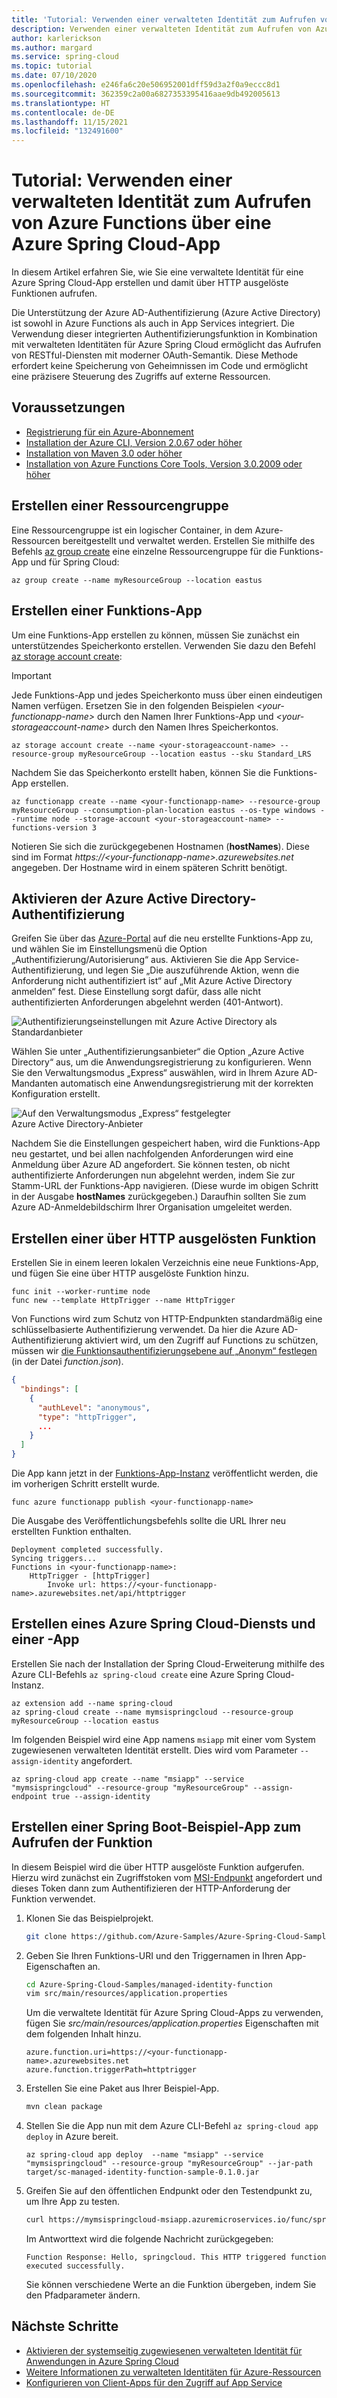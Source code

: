 ```yaml
---
title: 'Tutorial: Verwenden einer verwalteten Identität zum Aufrufen von Azure Functions'
description: Verwenden einer verwalteten Identität zum Aufrufen von Azure Functions über eine Azure Spring Cloud-App
author: karlerickson
ms.author: margard
ms.service: spring-cloud
ms.topic: tutorial
ms.date: 07/10/2020
ms.openlocfilehash: e246fa6c20e506952001dff59d3a2f0a9eccc8d1
ms.sourcegitcommit: 362359c2a00a6827353395416aae9db492005613
ms.translationtype: HT
ms.contentlocale: de-DE
ms.lasthandoff: 11/15/2021
ms.locfileid: "132491600"
---
```

# <a name="tutorial-use-a-managed-identity-to-invoke-azure-functions-from-an-azure-spring-cloud-app"></a>Tutorial: Verwenden einer verwalteten Identität zum Aufrufen von Azure Functions über eine Azure Spring Cloud-App

In diesem Artikel erfahren Sie, wie Sie eine verwaltete Identität für eine Azure Spring Cloud-App erstellen und damit über HTTP ausgelöste Funktionen aufrufen.

Die Unterstützung der Azure AD-Authentifizierung (Azure Active Directory) ist sowohl in Azure Functions als auch in App Services integriert. Die Verwendung dieser integrierten Authentifizierungsfunktion in Kombination mit verwalteten Identitäten für Azure Spring Cloud ermöglicht das Aufrufen von RESTful-Diensten mit moderner OAuth-Semantik. Diese Methode erfordert keine Speicherung von Geheimnissen im Code und ermöglicht eine präzisere Steuerung des Zugriffs auf externe Ressourcen.

## <a name="prerequisites"></a>Voraussetzungen

* [Registrierung für ein Azure-Abonnement](https://azure.microsoft.com/free/)
* [Installation der Azure CLI, Version 2.0.67 oder höher](/cli/azure/install-azure-cli)
* [Installation von Maven 3.0 oder höher](https://maven.apache.org/download.cgi)
* [Installation von Azure Functions Core Tools, Version 3.0.2009 oder höher](../azure-functions/functions-run-local.md#install-the-azure-functions-core-tools)

## <a name="create-a-resource-group"></a>Erstellen einer Ressourcengruppe

Eine Ressourcengruppe ist ein logischer Container, in dem Azure-Ressourcen bereitgestellt und verwaltet werden. Erstellen Sie mithilfe des Befehls [az group create](/cli/azure/group#az_group_create) eine einzelne Ressourcengruppe für die Funktions-App und für Spring Cloud:

```azurecli
az group create --name myResourceGroup --location eastus
```

## <a name="create-a-function-app"></a>Erstellen einer Funktions-App

Um eine Funktions-App erstellen zu können, müssen Sie zunächst ein unterstützendes Speicherkonto erstellen. Verwenden Sie dazu den Befehl [az storage account create](/cli/azure/storage/account#az_storage_account_create):

> [!Important]
> Jede Funktions-App und jedes Speicherkonto muss über einen eindeutigen Namen verfügen. Ersetzen Sie in den folgenden Beispielen *\<your-functionapp-name>* durch den Namen Ihrer Funktions-App und *\<your-storageaccount-name>* durch den Namen Ihres Speicherkontos.

```azurecli
az storage account create --name <your-storageaccount-name> --resource-group myResourceGroup --location eastus --sku Standard_LRS
```

Nachdem Sie das Speicherkonto erstellt haben, können Sie die Funktions-App erstellen.

```azurecli
az functionapp create --name <your-functionapp-name> --resource-group myResourceGroup --consumption-plan-location eastus --os-type windows --runtime node --storage-account <your-storageaccount-name> --functions-version 3
```

Notieren Sie sich die zurückgegebenen Hostnamen (**hostNames**). Diese sind im Format *https://\<your-functionapp-name>.azurewebsites.net* angegeben. Der Hostname wird in einem späteren Schritt benötigt.

## <a name="enable-azure-active-directory-authentication"></a>Aktivieren der Azure Active Directory-Authentifizierung

Greifen Sie über das [Azure-Portal](https://portal.azure.com) auf die neu erstellte Funktions-App zu, und wählen Sie im Einstellungsmenü die Option „Authentifizierung/Autorisierung“ aus. Aktivieren Sie die App Service-Authentifizierung, und legen Sie „Die auszuführende Aktion, wenn die Anforderung nicht authentifiziert ist“ auf „Mit Azure Active Directory anmelden“ fest. Diese Einstellung sorgt dafür, dass alle nicht authentifizierten Anforderungen abgelehnt werden (401-Antwort).

![Authentifizierungseinstellungen mit Azure Active Directory als Standardanbieter](media/spring-cloud-tutorial-managed-identities-functions/function-auth-config-1.jpg)

Wählen Sie unter „Authentifizierungsanbieter“ die Option „Azure Active Directory“ aus, um die Anwendungsregistrierung zu konfigurieren. Wenn Sie den Verwaltungsmodus „Express“ auswählen, wird in Ihrem Azure AD-Mandanten automatisch eine Anwendungsregistrierung mit der korrekten Konfiguration erstellt.

![Auf den Verwaltungsmodus „Express“ festgelegter Azure Active Directory-Anbieter](media/spring-cloud-tutorial-managed-identities-functions/function-auth-config-2.jpg)

Nachdem Sie die Einstellungen gespeichert haben, wird die Funktions-App neu gestartet, und bei allen nachfolgenden Anforderungen wird eine Anmeldung über Azure AD angefordert. Sie können testen, ob nicht authentifizierte Anforderungen nun abgelehnt werden, indem Sie zur Stamm-URL der Funktions-App navigieren. (Diese wurde im obigen Schritt in der Ausgabe **hostNames** zurückgegeben.) Daraufhin sollten Sie zum Azure AD-Anmeldebildschirm Ihrer Organisation umgeleitet werden.

## <a name="create-an-http-triggered-function"></a>Erstellen einer über HTTP ausgelösten Funktion

Erstellen Sie in einem leeren lokalen Verzeichnis eine neue Funktions-App, und fügen Sie eine über HTTP ausgelöste Funktion hinzu.

```console
func init --worker-runtime node
func new --template HttpTrigger --name HttpTrigger
```

Von Functions wird zum Schutz von HTTP-Endpunkten standardmäßig eine schlüsselbasierte Authentifizierung verwendet. Da hier die Azure AD-Authentifizierung aktiviert wird, um den Zugriff auf Functions zu schützen, müssen wir [die Funktionsauthentifizierungsebene auf „Anonym“ festlegen](../azure-functions/functions-bindings-http-webhook-trigger.md#secure-an-http-endpoint-in-production) (in der Datei *function.json*).

```json
{
  "bindings": [
    {
      "authLevel": "anonymous",
      "type": "httpTrigger",
      ...
    }
  ]
}
```

Die App kann jetzt in der [Funktions-App-Instanz](#create-a-function-app) veröffentlicht werden, die im vorherigen Schritt erstellt wurde.

```console
func azure functionapp publish <your-functionapp-name>
```

Die Ausgabe des Veröffentlichungsbefehls sollte die URL Ihrer neu erstellten Funktion enthalten.

```output
Deployment completed successfully.
Syncing triggers...
Functions in <your-functionapp-name>:
    HttpTrigger - [httpTrigger]
        Invoke url: https://<your-functionapp-name>.azurewebsites.net/api/httptrigger
```

## <a name="create-azure-spring-cloud-service-and-app"></a>Erstellen eines Azure Spring Cloud-Diensts und einer -App

Erstellen Sie nach der Installation der Spring Cloud-Erweiterung mithilfe des Azure CLI-Befehls `az spring-cloud create` eine Azure Spring Cloud-Instanz.

```azurecli
az extension add --name spring-cloud
az spring-cloud create --name mymsispringcloud --resource-group myResourceGroup --location eastus
```

Im folgenden Beispiel wird eine App namens `msiapp` mit einer vom System zugewiesenen verwalteten Identität erstellt. Dies wird vom Parameter `--assign-identity` angefordert.

```azurecli
az spring-cloud app create --name "msiapp" --service "mymsispringcloud" --resource-group "myResourceGroup" --assign-endpoint true --assign-identity
```

## <a name="build-sample-spring-boot-app-to-invoke-the-function"></a>Erstellen einer Spring Boot-Beispiel-App zum Aufrufen der Funktion

In diesem Beispiel wird die über HTTP ausgelöste Funktion aufgerufen. Hierzu wird zunächst ein Zugriffstoken vom [MSI-Endpunkt](../active-directory/managed-identities-azure-resources/how-to-use-vm-token.md#get-a-token-using-http) angefordert und dieses Token dann zum Authentifizieren der HTTP-Anforderung der Funktion verwendet.

1. Klonen Sie das Beispielprojekt.

    ```bash
    git clone https://github.com/Azure-Samples/Azure-Spring-Cloud-Samples.git
    ```

2. Geben Sie Ihren Funktions-URI und den Triggernamen in Ihren App-Eigenschaften an.

    ```bash
    cd Azure-Spring-Cloud-Samples/managed-identity-function
    vim src/main/resources/application.properties
    ```

    Um die verwaltete Identität für Azure Spring Cloud-Apps zu verwenden, fügen Sie *src/main/resources/application.properties* Eigenschaften mit dem folgenden Inhalt hinzu.

    ```properties
    azure.function.uri=https://<your-functionapp-name>.azurewebsites.net
    azure.function.triggerPath=httptrigger
    ```

3. Erstellen Sie eine Paket aus Ihrer Beispiel-App.

    ```bash
    mvn clean package
    ```

4. Stellen Sie die App nun mit dem Azure CLI-Befehl `az spring-cloud app deploy` in Azure bereit.

    ```azurecli
    az spring-cloud app deploy  --name "msiapp" --service "mymsispringcloud" --resource-group "myResourceGroup" --jar-path target/sc-managed-identity-function-sample-0.1.0.jar
    ```

5. Greifen Sie auf den öffentlichen Endpunkt oder den Testendpunkt zu, um Ihre App zu testen.

    ```bash
    curl https://mymsispringcloud-msiapp.azuremicroservices.io/func/springcloud
    ```

    Im Antworttext wird die folgende Nachricht zurückgegeben:

    ```output
    Function Response: Hello, springcloud. This HTTP triggered function executed successfully.
    ```

    Sie können verschiedene Werte an die Funktion übergeben, indem Sie den Pfadparameter ändern.

## <a name="next-steps"></a>Nächste Schritte

* [Aktivieren der systemseitig zugewiesenen verwalteten Identität für Anwendungen in Azure Spring Cloud](./how-to-enable-system-assigned-managed-identity.md)
* [Weitere Informationen zu verwalteten Identitäten für Azure-Ressourcen](https://github.com/MicrosoftDocs/azure-docs/blob/master/articles/active-directory/managed-identities-azure-resources/overview.md)
* [Konfigurieren von Client-Apps für den Zugriff auf App Service](../app-service/configure-authentication-provider-aad.md#configure-client-apps-to-access-your-app-service)
